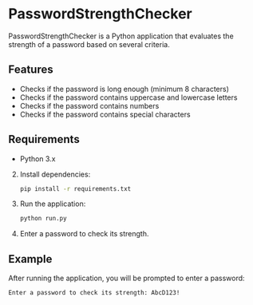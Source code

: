 # PasswordStrengthChecker

PasswordStrengthChecker is a Python application that evaluates the strength of a password based on several criteria.

## Features
- Checks if the password is long enough (minimum 8 characters)
- Checks if the password contains uppercase and lowercase letters
- Checks if the password contains numbers
- Checks if the password contains special characters

## Requirements
- Python 3.x

2. Install dependencies:
    ```bash
    pip install -r requirements.txt
    ```

3. Run the application:
    ```bash
    python run.py
    ```

4. Enter a password to check its strength.

## Example

After running the application, you will be prompted to enter a password:
```bash
Enter a password to check its strength: AbcD123!
